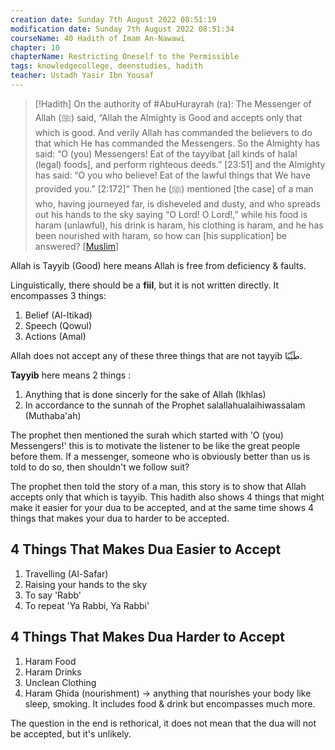 ```yaml
---
creation date: Sunday 7th August 2022 08:51:19 
modification date: Sunday 7th August 2022 08:51:34
courseName: 40 Hadith of Imam An-Nawawi 
chapter: 10
chapterName: Restricting Oneself to the Permissible
tags: knowledgecollege, deenstudies, hadith
teacher: Ustadh Yasir Ibn Yousaf
---
```

> [!Hadith]
> On the authority of #AbuHurayrah (ra):
> The Messenger of Allah (ﷺ) said, “Allah the Almighty is Good and accepts only that which is good. And verily Allah has commanded the believers to do that which He has commanded the Messengers. So the Almighty has said: “O (you) Messengers! Eat of the tayyibat [all kinds of halal (legal) foods], and perform righteous deeds.” [23:51] and the Almighty has said: “O you who believe! Eat of the lawful things that We have provided you.” [2:172]” Then he (ﷺ) mentioned [the case] of a man who, having journeyed far, is disheveled and dusty, and who spreads out his hands to the sky saying “O Lord! O Lord!,” while his food is haram (unlawful), his drink is haram, his clothing is haram, and he has been nourished with haram, so how can [his supplication] be answered? [[Muslim](https://sunnah.com/muslim/12/83)]

Allah is Tayyib (Good) here means Allah is free from deficiency & faults.

Linguistically, there should be a **fiil**, but it is not written directly. It encompasses 3 things:

1.  Belief (Al-Itikad)
2.  Speech (Qowul)
3.  Actions (Amal)

Allah does not accept any of these three things that are not tayyib طَيِّبًا.

**Tayyib** here means 2 things :

1.  Anything that is done sincerly for the sake of Allah (Ikhlas)
2.  In accordance to the sunnah of the Prophet salallahualaihiwassalam (Muthaba'ah)

The prophet then mentioned the surah which started with 'O (you) Messengers!' this is to motivate the listener to be like the great people before them. If a messenger, someone who is obviously better than us is told to do so, then shouldn't we follow suit?

The prophet then told the story of a man, this story is to show that Allah accepts only that which is tayyib. This hadith also shows 4 things that might make it easier for your dua to be accepted, and at the same time shows 4 things that makes your dua to harder to be accepted.

## 4 Things That Makes Dua Easier to Accept
1.  Travelling (Al-Safar)
2.  Raising your hands to the sky
3.  To say 'Rabb'
4.  To repeat 'Ya Rabbi, Ya Rabbi'

## 4 Things That Makes Dua Harder to Accept
1.  Haram Food
2.  Haram Drinks
3.  Unclean Clothing
4.  Haram Ghida (nourishment) → anything that nourishes your body like sleep, smoking. It includes food & drink but encompasses much more.

The question in the end is rethorical, it does not mean that the dua will not be accepted, but it's unlikely.